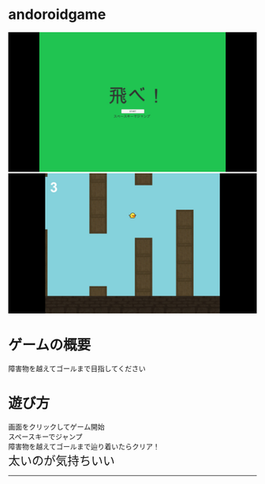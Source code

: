 # andoroidgame

![タイトル画面](docs/images/タイトル.jpg)
![ゲーム画面](docs/images/ゲーム画面.jpg)

# ゲームの概要<br>
障害物を越えてゴールまで目指してください

# 遊び方<br>
画面をクリックしてゲーム開始<br>
スペースキーでジャンプ<br>
障害物を越えてゴールまで辿り着いたらクリア！<br>
<font size="5">太いのが気持ちいい</font>






 ___
